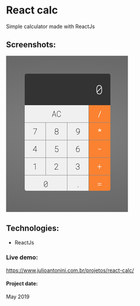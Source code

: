 # React calc
Simple calculator made with ReactJs

## Screenshots:
<div>
   <img src="./.github/react-calc.png" width="334px">
</div>

## Technologies:
- ReactJs

### Live demo:  
https://www.julioantonini.com.br/projetos/react-calc/


#### Project date:  
May 2019

